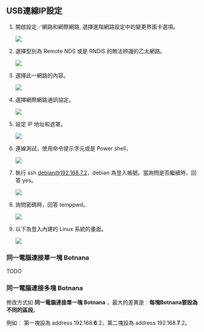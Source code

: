 ## USB連線IP設定

1. 開啟設定／網路和網際網路, 選擇進階網路設定中的變更界面卡選項。

    ![](../figures/win10-settings-network.png)

1. 選擇型別為 Remote NDS 或是 RNDIS 的無法辨識的乙太網路。

    ![](../figures/win10-ethernet-unknown.png)

1. 選擇此一網路的內容。

    ![](../figures/win10-ethernet-unknown-content.png)

1. 選擇網際網路通訊協定。

    ![](../figures/win10-tcp-ip.png)

1. 設定 IP 地址和遮罩。

    ![](../figures/win10-ip-address.png)

1. 連線測試，使用命令提示字元或是 Power shell，

    ![](../figures/win10-cmd.png)

1. 執行 ssh debian@192.168.7.2，debian 為登入帳號。當詢問是否繼續時，回答 yes。

    ![](../figures/win10-ssh.png)

1. 詢問密碼時，回答 temppwd。

    ![](../figures/win10-ssh-password.png)

1. 以下為登入內建的 Linux 系統的畫面。

    ![](../figures/win10-linux.png)

### 同一電腦連接單一塊 Botnana

TODO

### 同一電腦連接多塊 Botnana  

修改方式如 **同一電腦連接單一塊 Botnana** ，最大的差異是︰**每塊Botnana要設為不同的區段**。

例如︰
第一塊設為 address 192.168.**6**.2，第二塊設為 address 192.168.**7**.2。